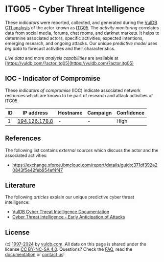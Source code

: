 # ITG05 - Cyber Threat Intelligence

These _indicators_ were reported, collected, and generated during the [VulDB CTI analysis](https://vuldb.com/?kb.cti) of the actor known as [ITG05](https://vuldb.com/?actor.itg05). The _activity monitoring_ correlates data from social media, forums, chat rooms, and darknet markets. It helps to determine associated actors, specific activities, expected intentions, emerging research, and ongoing attacks. Our unique _predictive model_ uses _big data_ to forecast activities and their characteristics.

_Live data_ and more _analysis capabilities_ are available at [https://vuldb.com/?actor.itg05](https://vuldb.com/?actor.itg05)

## IOC - Indicator of Compromise

These _indicators of compromise_ (IOC) indicate associated network resources which are known to be part of research and attack activities of ITG05.

ID | IP address | Hostname | Campaign | Confidence
-- | ---------- | -------- | -------- | ----------
1 | [194.126.178.8](https://vuldb.com/?ip.194.126.178.8) | - | - | High

## References

The following list contains _external sources_ which discuss the actor and the associated activities:

* https://exchange.xforce.ibmcloud.com/report/details/guid:c371df392a20843f5e42feb954ef4f47

## Literature

The following _articles_ explain our unique predictive cyber threat intelligence:

* [VulDB Cyber Threat Intelligence Documentation](https://vuldb.com/?kb.cti)
* [Cyber Threat Intelligence - Early Anticipation of Attacks](https://www.scip.ch/en/?labs.20201022)

## License

(c) [1997-2024](https://vuldb.com/?kb.changelog) by [vuldb.com](https://vuldb.com/?kb.about). All data on this page is shared under the license [CC BY-NC-SA 4.0](https://creativecommons.org/licenses/by-nc-sa/4.0/). Questions? Check the [FAQ](https://vuldb.com/?kb.faq), read the [documentation](https://vuldb.com/?kb) or [contact us](https://vuldb.com/?contact)!
